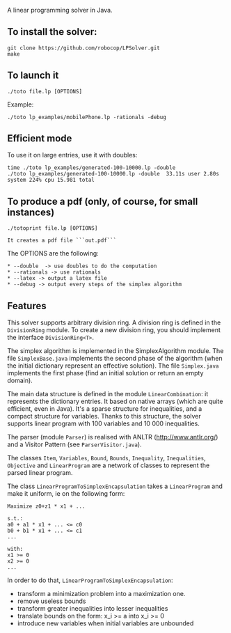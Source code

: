 A linear programming solver in Java.


To install the solver:
----------------------


    git clone https://github.com/robocop/LPSolver.git
    make
   

To launch it
------------

    ./toto file.lp [OPTIONS]

   Example:
   
    ./toto lp_examples/mobilePhone.lp -rationals -debug


Efficient mode
--------------

To use it on large entries, use it with doubles:

    time ./toto lp_examples/generated-100-10000.lp -double
    ./toto lp_examples/generated-100-10000.lp -double  33.11s user 2.80s system 224% cpu 15.981 total


To produce a pdf (only, of course, for small instances)
-------------------------------------------


    ./totoprint file.lp [OPTIONS]

    It creates a pdf file ```out.pdf```


The OPTIONS are the following:

    * --double  -> use doubles to do the computation
    * --rationals -> use rationals
    * --latex -> output a latex file
    * --debug -> output every steps of the simplex algorithm


Features
--------


This solver supports arbitrary division ring.
A division ring is defined in the ```DivisionRing``` module. To create a new division ring, you should implement the
interface ```DivisionRing<T>```.


The simplex algorithm is implemented in the SimplexAlgorithm module.
The file ```SimplexBase.java``` implements the second phase of the algorithm (when the initial dictionary represent an
effective solution).
The file ```Simplex.java``` implements the first phase (find an initial solution or return an empty domain).



The main data structure is defined in the module ```LinearCombination```: it represents the dictionary entries.
It based on native arrays (which are quite efficient, even in Java).
It's a sparse structure for inequalities, and a compact structure for variables.
Thanks to this structure, the solver supports linear program with 100 variables and 10 000 inequalities.



The parser (module ```Parser```) is realised with ANLTR (http://www.antlr.org/) and a Visitor Pattern
(see ```ParserVisitor.java```).


The classes ```Item```, ```Variables```, ```Bound```, ```Bounds```, ```Inequality```, ```Inequalities```, ```Objective``` and ```LinearProgram``` are a network of classes to represent the parsed linear program.

The class ```LinearProgramToSimplexEncapsulation``` takes a ```LinearProgram``` and make it uniform, ie on the following form:

    Maximize z0+z1 * x1 + ...
    
    s.t.:
    a0 + a1 * x1 + ... <= c0
    b0 + b1 * x1 + ... <= c1
    ...
    
    with:
    x1 >= 0
    x2 >= 0
    ...


In order to do that, ```LinearProgramToSimplexEncapsulation```:

* transform a minimization problem into a maximization one.
* remove useless bounds
* transform greater inequalities into lesser inequalities
* translate bounds on the form: x_i >= a into x_i >= 0
* introduce new variables when initial variables are unbounded



